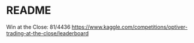 # README

Win at the Close: 81/4436
https://www.kaggle.com/competitions/optiver-trading-at-the-close/leaderboard
